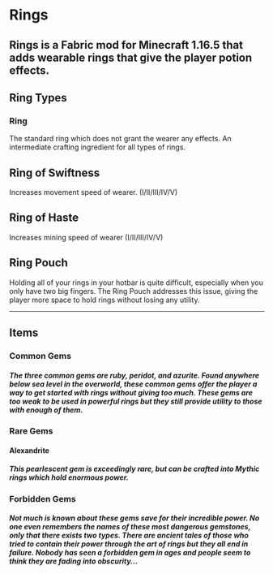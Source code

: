 # Rings
Rings is a Fabric mod for Minecraft 1.16.5 that adds wearable rings that give the player potion effects.
---
## Ring Types
### Ring
The standard ring which does not grant the wearer any effects. An intermediate crafting ingredient for all types of rings.

## Ring of Swiftness
Increases movement speed of wearer.
(I/II/III/IV/V)

## Ring of Haste
Increases mining speed of wearer
(I/II/III/IV/V)

## Ring Pouch
Holding all of your rings in your hotbar is quite difficult, especially when you only have two big fingers. The Ring Pouch addresses this issue, giving the player more space to hold rings without losing any utility.

***

## Items
### Common Gems
##### The three common gems are ruby, peridot, and azurite. Found anywhere below sea level in the overworld, these common gems offer the player a way to get started with rings without giving too much. These gems are too weak to be used in powerful rings but they still provide utility to those with enough of them.

### Rare Gems
#### Alexandrite
##### This pearlescent gem is exceedingly rare, but can be crafted into Mythic rings which hold enormous power.

### Forbidden Gems
##### Not much is known about these gems save for their incredible power. No one even remembers the names of these most dangerous gemstones, only that there exists two types. There are ancient tales of those who tried to contain their power through the art of rings but they all end in failure. Nobody has seen a forbidden gem in ages and people seem to think they are fading into obscurity...

